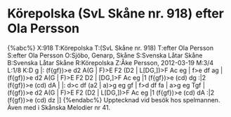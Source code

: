 # Körepolska (SvL Skåne nr. 918) efter Ola Persson

{%abc%}
X:918
T:Körepolska
T:(SvL Skåne nr. 918)
T:efter Ola Persson
S:efter Ola Persson
O:Sjöbo, Genarp, Skåne
S:Svenska Låtar Skåne
B:Svenska Låtar Skåne
R:Körepolska
Z:Åke Persson, 2012-03-19
M:3/4
L:1/8
K:D
g |: (f{gf})>e d2 A(G | F)>E F2 (D2 | L[DG,])>F Ac eg | f>e df ag |
     (f{gf})>e d2 A(G | F)>E F2 D2 | [DG,]>F Ac eg |1 (f{gf})>e (cd) dg :|2 (f{gf})>e (cd) dA |
|: d>c df (a2 | a)>g eg gf | f>d df fa | a>g eg Tgf |
(f{gf})>e d2 A(G | F)>E F2 (D2 | L[DG,])>F Ac eg |1 (f{gf})>e (cd) dA :|2 (f{gf})>e (cd) dz |]
{%endabc%}
Upptecknad vid besök hos spelmannen. Även med i Skånska Melodier nr 41.

